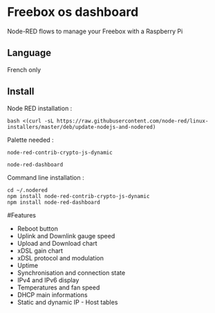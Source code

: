 # Freebox os dashboard
Node-RED flows to manage your Freebox with a Raspberry Pi
## Language
French only
## Install
Node RED installation :
```
bash <(curl -sL https://raw.githubusercontent.com/node-red/linux-installers/master/deb/update-nodejs-and-nodered)
```

Palette needed :
```
node-red-contrib-crypto-js-dynamic
```
```
node-red-dashboard
```
Command line installation :
```
cd ~/.nodered
npm install node-red-contrib-crypto-js-dynamic
npm install node-red-dashboard
```
#Features
- Reboot button
- Uplink and Downlink gauge speed
- Upload and Download chart
- xDSL gain chart
- xDSL protocol and modulation
- Uptime
- Synchronisation and connection state
- IPv4 and IPv6 display
- Temperatures and fan speed
- DHCP main informations
- Static and dynamic IP - Host tables

